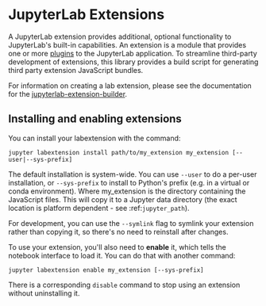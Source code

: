 # JupyterLab Extensions

A JupyterLab extension provides additional, optional functionality to JupyterLab's built-in capabilities. An extension is a module that provides one or more [plugins](./plugins) to the JupyterLab application. To streamline third-party development of extensions, this library provides a build script for generating third party extension JavaScript bundles.

For information on creating a lab extension, please see the documentation for
the [jupyterlab-extension-builder](https://github.com/jupyter/jupyterlab-extension-builder).


## Installing and enabling extensions

You can install your labextension with the command:

`jupyter labextension install path/to/my_extension my_extension [--user|--sys-prefix]`

The default installation is system-wide. You can use ``--user`` to do a per-user installation,
or ``--sys-prefix`` to install to Python's prefix (e.g. in a virtual or conda environment).
Where my_extension is the directory containing the JavaScript files.
This will copy it to a Jupyter data directory (the exact location is platform
dependent - see :ref:`jupyter_path`).

For development, you can use the ``--symlink`` flag to symlink your extension
rather than copying it, so there's no need to reinstall after changes.

To use your extension, you'll also need to **enable** it, which tells the
notebook interface to load it. You can do that with another command:

`jupyter labextension enable my_extension [--sys-prefix]`

There is a corresponding ``disable`` command to stop using an
extension without uninstalling it.
